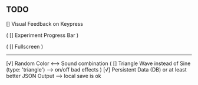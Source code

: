## TODO

[] Visual Feedback on Keypress

( [] Experiment Progress Bar )

( [] Fullscreen )

---

[√] Random Color <--> Sound combination
( [] Triangle Wave instead of Sine (type: 'triangle') --> on/off bad effects )
[√] Persistent Data (DB) or at least better JSON Output --> local save is ok
